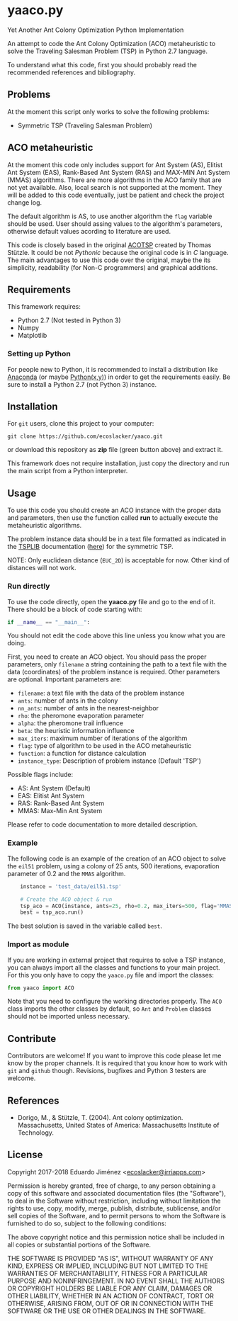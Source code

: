 # yaaco.py
Yet Another Ant Colony Optimization Python Implementation

An attempt to code the Ant Colony Optimization (ACO) metaheuristic to solve
the Traveling Salesman Problem (TSP) in Python 2.7 language.

To understand what this code, first you should probably read the recommended
references and bibliography.

## Problems

At the moment this script only works to solve the following problems:
* Symmetric TSP (Traveling Salesman Problem)

## ACO metaheuristic

At the moment this code only includes support for Ant System (AS), Elitist Ant
System (EAS), Rank-Based Ant System (RAS) and MAX-MIN Ant System (MMAS) algorithms.
There are more algorithms in the ACO family that are not yet available.
Also, local search is not supported at the moment.
They will be added to this code eventually, just be patient and check the project change log.

The default algorithm is AS, to use another algorithm the `flag` variable should be used.
User should assing values to the algorithm's parameters, otherwise default values acording to literature are used.

This code is closely based in the original [ACOTSP](http://www.aco-metaheuristic.org/aco-code/public-software.html) created by Thomas Stützle.
It could be not *Pythonic* because the original code is in *C* language. The main advantages to use this code over the original,
maybe the its simplicity, readability (for Non-C programmers) and graphical additions.

## Requirements

This framework requires:
* Python 2.7 (Not tested in Python 3)
* Numpy
* Matplotlib

### Setting up Python

For people new to Python, it is recommended to install a distribution
like [Anaconda](https://www.anaconda.com/) (or maybe
[Python(x,y)](https://python-xy.github.io/)) in order to get the
requirements easily. Be sure to install a Python 2.7 (not Python 3) instance.

## Installation

For `git` users, clone this project to your computer:

```
git clone https://github.com/ecoslacker/yaaco.git
```

or download this repository as **zip** file (green button above) and extract it.

This framework does not require installation, just copy the directory and run
the main script from a Python interpreter.

## Usage

To use this code you should create an ACO instance with the proper data and
parameters, then use the function called **run** to actually execute the
metaheuristic algorithms.

The problem instance data should be in a text file formatted as indicated in
the [TSPLIB](https://www.iwr.uni-heidelberg.de/groups/comopt/software/TSPLIB95/) documentation ([here](https://www.iwr.uni-heidelberg.de/groups/comopt/software/TSPLIB95/tsp95.pdf)) for the symmetric TSP.

NOTE: Only euclidean distance (`EUC_2D`) is acceptable for now. Other kind of distances will not work.

### Run directly

To use the code directly, open the **yaaco.py** file and go to the end of it.
There should be a block of code starting with:

```python
if __name__ == "__main__":
```

You should not edit the code above this line unless you know what you are doing.

First, you need to create an ACO object. You should pass the proper parameters,
only `filename` a string containing the path to a text file with the data (coordinates) of the problem instance is required.
Other parameters are optional. Important parameters are:

* `filename`: a text file with the data of the problem instance
* `ants`: number of ants in the colony
* `nn_ants`: number of ants in the nearest-neighbor
* `rho`: the pheromone evaporation parameter
* `alpha`: the pheromone trail influence
* `beta`: the heuristic information influence
* `max_iters`: maximum number of iterations of the algorithm
* `flag`: type of algorithm to be used in the ACO metaheuristic
* `function`: a function for distance calculation
* `instance_type`: Description of problem instance (Default 'TSP')

Possible flags include:

* AS: Ant System (Default)
* EAS: Elitist Ant System
* RAS: Rank-Based Ant System
* MMAS: Max-Min Ant System

Please refer to code documentation to more detailed description.

### Example

The following code is an example of the creation of an ACO object to solve the `eil51` problem,
using a colony of 25 ants, 500 iterations, evaporation parameter of 0.2 and the `MMAS` algorithm.

```python
    instance = 'test_data/eil51.tsp'

    # Create the ACO object & run
    tsp_aco = ACO(instance, ants=25, rho=0.2, max_iters=500, flag='MMAS')
    best = tsp_aco.run()
```

The best solution is saved in the variable called `best`.

### Import as module

If you are working in external project that requires to solve a TSP instance,
you can always import all the classes and functions to your main project. For
this you only have to copy the `yaaco.py` file and import the classes:

```python
from yaaco import ACO
```

Note that you need to configure the working directories properly.
The `ACO` class imports the other classes by default, so `Ant` and `Problem` classes
should not be imported unless necessary.

## Contribute

Contributors are welcome! If you want to improve this code please let me know by the proper channels.
It is required that you know how to work with `git` and `github` though.
Revisions, bugfixes and Python 3 testers are welcome.

## References

*  Dorigo, M., & Stützle, T. (2004). Ant colony optimization. Massachusetts,
  United States of America: Massachusetts Institute of Technology.

## License

Copyright 2017-2018 Eduardo Jiménez &lt;<ecoslacker@irriapps.com>&gt;

Permission is hereby granted, free of charge, to any person obtaining a copy of this software and associated documentation files (the "Software"), to deal in the Software without restriction, including without limitation the rights to use, copy, modify, merge, publish, distribute, sublicense, and/or sell copies of the Software, and to permit persons to whom the Software is furnished to do so, subject to the following conditions:

The above copyright notice and this permission notice shall be included in all copies or substantial portions of the Software.

THE SOFTWARE IS PROVIDED "AS IS", WITHOUT WARRANTY OF ANY KIND, EXPRESS OR IMPLIED, INCLUDING BUT NOT LIMITED TO THE WARRANTIES OF MERCHANTABILITY, FITNESS FOR A PARTICULAR PURPOSE AND NONINFRINGEMENT. IN NO EVENT SHALL THE AUTHORS OR COPYRIGHT HOLDERS BE LIABLE FOR ANY CLAIM, DAMAGES OR OTHER LIABILITY, WHETHER IN AN ACTION OF CONTRACT, TORT OR OTHERWISE, ARISING FROM, OUT OF OR IN CONNECTION WITH THE SOFTWARE OR THE USE OR OTHER DEALINGS IN THE SOFTWARE.
